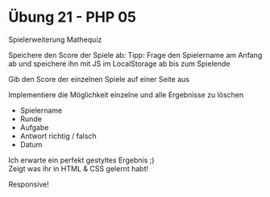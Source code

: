 # Übung 21 - PHP 05


Spielerweiterung Mathequiz

Speichere den Score der Spiele ab:
Tipp: Frage den Spielername am Anfang ab und speichere ihn mit JS im LocalStorage ab bis zum Spielende

Gib den Score der einzelnen Spiele auf einer Seite aus

Implementiere die Möglichkeit einzelne und alle Ergebnisse zu löschen


- Spielername
- Runde
- Aufgabe
- Antwort richtig / falsch
- Datum

Ich erwarte ein perfekt gestyltes Ergebnis ;)<br>
Zeigt was ihr in HTML & CSS gelernt habt!

Responsive!
